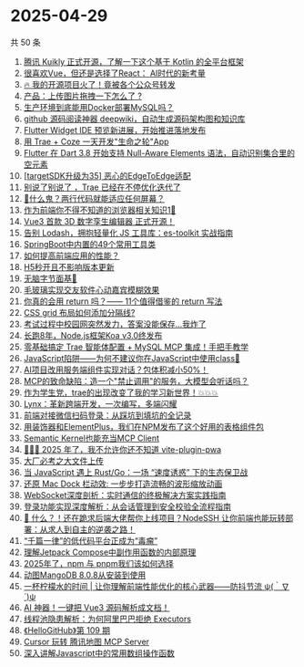 # 2025-04-29

共 50 条

<!-- BEGIN JUEJIN -->
<!-- 最后更新时间 2025-04-29 04:17:30 +0800 -->
1. [腾讯 Kuikly 正式开源，了解一下这个基于 Kotlin 的全平台框架](https://juejin.cn/post/7497558282410115091)
1. [很喜欢Vue，但还是选择了React： AI时代的新考量](https://juejin.cn/post/7497174194715852815)
1. [🔥 我的开源项目火了！竟被各个公众号转发](https://juejin.cn/post/7497183377655087158)
1. [产品：上传图片拖拽一下怎么了 ? ](https://juejin.cn/post/7497597555347259443)
1. [生产环境到底能用Docker部署MySQL吗？](https://juejin.cn/post/7497057694530502665)
1. [github 源码阅读神器 deepwiki，自动生成源码架构图和知识库](https://juejin.cn/post/7497142873038880804)
1. [Flutter Widget IDE 预览新进展，开始推进落地发布](https://juejin.cn/post/7497194242211168294)
1. [用 Trae + Coze 一天开发"生命之轮"App](https://juejin.cn/post/7496876253865099316)
1. [Flutter 在 Dart 3.8 开始支持 Null-Aware Elements 语法，自动识别集合里的空元素](https://juejin.cn/post/7497178325158887460)
1. [[targetSDK升级为35] 恶心的EdgeToEdge适配](https://juejin.cn/post/7497170890083762213)
1. [别说了别说了 ，Trae 已经在不停优化迭代了 ](https://juejin.cn/post/7497821254205456410)
1. [🤡什么鬼？两行代码就能适应任何屏幕？](https://juejin.cn/post/7497895954101403688)
1. [作为前端你不得不知道的浏览器相关知识1🚀](https://juejin.cn/post/7497074247778746407)
1. [Vue3 首款 3D 数字孪生编辑器 正式开源！](https://juejin.cn/post/7497821254205816858)
1. [告别 Lodash，拥抱轻量化 JS 工具库：es-toolkit 实战指南](https://juejin.cn/post/7497154787525640229)
1. [SpringBoot中内置的49个常用工具类](https://juejin.cn/post/7497173460423753740)
1. [如何提高前端应用的性能？](https://juejin.cn/post/7497128873751380005)
1. [H5秒开且不影响版本更新](https://juejin.cn/post/7496694867793985563)
1. [无脑字节面基🥲](https://juejin.cn/post/7497919799172005888)
1. [毛玻璃实现交友软件心动嘉宾模糊效果](https://juejin.cn/post/7497821254205833242)
1. [你真的会用 return 吗？—— 11个值得借鉴的 return 写法](https://juejin.cn/post/7497804336568582183)
1. [CSS grid 布局如何添加分隔线?](https://juejin.cn/post/7497435737051709450)
1. [考试过程中校园网突然发力，答案没能保存...我炸了](https://juejin.cn/post/7497120124907913216)
1. [长跑8年，Node.js框架Koa v3.0终发布](https://juejin.cn/post/7497995257503236111)
1. [零基础搞定 Trae 智能体配置 + MySQL MCP 集成！手把手教学](https://juejin.cn/post/7496803529828155433)
1. [JavaScript陷阱——为何不建议你在JavaScript中使用class🫥](https://juejin.cn/post/7497120124906864640)
1. [AI项目改用服务端组件实现对话？包体积减小50%！](https://juejin.cn/post/7497821254204932122)
1. [MCP的致命缺陷：造一个"禁止调用"的服务，大模型会听话吗？](https://juejin.cn/post/7497428040484192310)
1. [作为学生党，trae的出现改变了我的学习新世界！💥💥💥](https://juejin.cn/post/7497168694985146420)
1. [Lynx：革新跨端开发，一次编写，多端闪耀](https://juejin.cn/post/7497920392334983177)
1. [前端对接微信扫码登录：从踩坑到填坑的全记录](https://juejin.cn/post/7497534120421392422)
1. [用装饰器和ElementPlus，我们在NPM发布了这个好用的表格组件包](https://juejin.cn/post/7497818592014860315)
1. [Semantic Kernel也能充当MCP Client](https://juejin.cn/post/7497074247777845287)
1. [🚀🚀🚀 2025 年了，我不允许你还不知道 vite-plugin-pwa](https://juejin.cn/post/7497868344223989794)
1. [大厂必考之大文件上传](https://juejin.cn/post/7497633044137639977)
1. [当 JavaScript 遇上 Rust/Go：一场 “速度诱惑” 下的生态保卫战](https://juejin.cn/post/7497970855910752282)
1. [还原 Mac Dock 栏动效: 一步步打造流畅的波形缩放动画](https://juejin.cn/post/7497435737051971594)
1. [ WebSocket深度剖析：实时通信的终极解决方案实践指南](https://juejin.cn/post/7497057694530387977)
1. [ 登录功能实现深度解析：从会话管理到安全校验全流程指南](https://juejin.cn/post/7497533992087797800)
1. [ 🤯 什么？！还在跪求后端大佬帮你上线项目？NodeSSH 让你前端也能玩转部署：从求人到自主的逆袭之路！](https://juejin.cn/post/7497413393542578227)
1. [“千篇一律”的低代码平台正成为“毒瘤”](https://juejin.cn/post/7497148576293666835)
1. [理解Jetpack Compose中副作用函数的内部原理](https://juejin.cn/post/7497813937670373415)
1. [2025年了，npm 与 pnpm我们该如何选择](https://juejin.cn/post/7497801626671448104)
1. [动图MangoDB 8.0.8从安装到使用](https://juejin.cn/post/7497148125929848884)
1. [一杯柠檬水的时间 | 让你理解前端性能优化的核心武器——防抖节流  ψ(｀∇´)ψ](https://juejin.cn/post/7497250572736430092)
1. [AI 神器！一键把 Vue3 源码解析成文档！](https://juejin.cn/post/7497194242211397670)
1. [线程池隐患解析：为何阿里巴巴拒绝 Executors](https://juejin.cn/post/7497173891811393563)
1. [《HelloGitHub》第 109 期](https://juejin.cn/post/7497869631567544361)
1. [Cursor 玩转 腾讯地图 MCP Server](https://juejin.cn/post/7497317090660499506)
1. [深入讲解Javascript中的常用数组操作函数](https://juejin.cn/post/7497120124906962944)
<!-- END JUEJIN -->